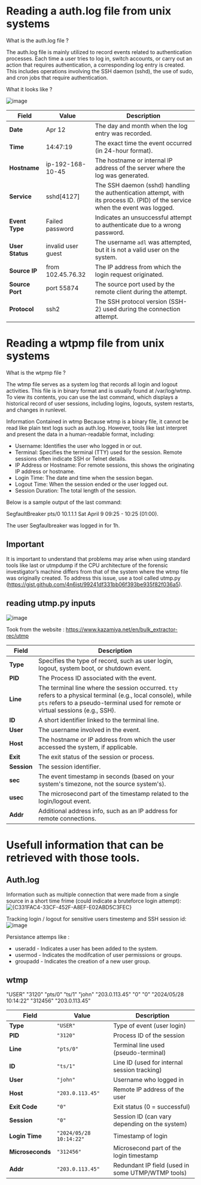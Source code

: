 # Reading a auth.log file from unix systems

What is the auth.log file ? 

The auth.log file is mainly utilized to record events related to authentication processes. Each time a user tries to log in, switch accounts, or carry out an action that requires authentication, a corresponding log entry is created. 
This includes operations involving the SSH daemon (sshd), the use of sudo, and cron jobs that require authentication.

What it looks like ? 

![image](https://github.com/user-attachments/assets/1b9e74e2-02b4-4a64-8378-4b11e5341246)

| **Field**       | **Value**            | **Description**                                                                 |
|-----------------|----------------------|---------------------------------------------------------------------------------|
| **Date**        | Apr 12               | The day and month when the log entry was recorded.                             |
| **Time**        | 14:47:19             | The exact time the event occurred (in 24-hour format).                          |
| **Hostname**    | ip-192-168-10-45     | The hostname or internal IP address of the server where the log was generated. |
| **Service**     | sshd[4127]           | The SSH daemon (sshd) handling the authentication attempt, with its process ID. (PID) of the service when the event was logged.|
| **Event Type**  | Failed password      | Indicates an unsuccessful attempt to authenticate due to a wrong password.     |
| **User Status** | invalid user guest   | The username `adl` was attempted, but it is not a valid user on the system.  |
| **Source IP**   | from 102.45.76.32    | The IP address from which the login request originated.                        |
| **Source Port** | port 55874           | The source port used by the remote client during the attempt.                  |
| **Protocol**    | ssh2                 | The SSH protocol version (SSH-2) used during the connection attempt.           |






# Reading a wtpmp file from unix systems

What is the wtpmp file ? 

The wtmp file serves as a system log that records all login and logout activities. This file is in binary format and is usually found at /var/log/wtmp. To view its contents, you can use the last command, which displays a historical record of user sessions, including logins, logouts, system restarts, and changes in runlevel.

Information Contained in wtmp
Because wtmp is a binary file, it cannot be read like plain text logs such as auth.log. However, tools like last interpret and present the data in a human-readable format, including:

- Username: Identifies the user who logged in or out.
- Terminal: Specifies the terminal (TTY) used for the session. Remote sessions often indicate SSH or Telnet details.
- IP Address or Hostname: For remote sessions, this shows the originating IP address or hostname.
- Login Time: The date and time when the session began.
- Logout Time: When the session ended or the user logged out.
- Session Duration: The total length of the session.

Below is a sample output of the last command:

SegfaultBreaker pts/0 10.1.1.1 Sat April 9 09:25 - 10:25 (01:00).

The user Segfaulbreaker was logged in for 1h. 


## Important

It is important to understand that problems may arise when using standard tools like last or utmpdump if the CPU architecture of the forensic investigator’s machine differs from that of the system where the wtmp file was originally created. To address this issue, use a tool called utmp.py (https://gist.github.com/4n6ist/99241df331bb06f393be935f82f036a5).

## reading utmp.py inputs

![image](https://github.com/user-attachments/assets/ba18a964-8e5e-4590-9b9c-aba70142505e)

Took from the website : https://www.kazamiya.net/en/bulk_extractor-rec/utmp

| Field      | Description                                                                                           |
|------------|-------------------------------------------------------------------------------------------------------|
| **Type**   | Specifies the type of record, such as user login, logout, system boot, or shutdown event.            |
| **PID**    | The Process ID associated with the event.                                                             |
| **Line**   | The terminal line where the session occurred. `tty` refers to a physical terminal (e.g., local console), while `pts` refers to a pseudo-terminal used for remote or virtual sessions (e.g., SSH). |
| **ID**     | A short identifier linked to the terminal line.                                                       |
| **User**   | The username involved in the event.                                                                   |
| **Host**   | The hostname or IP address from which the user accessed the system, if applicable.                   |
| **Exit**   | The exit status of the session or process.                                                            |
| **Session**| The session identifier.                                                                               |
| **sec**    | The event timestamp in seconds (based on your system's timezone, not the source system's).           |
| **usec**   | The microsecond part of the timestamp related to the login/logout event.                              |
| **Addr**   | Additional address info, such as an IP address for remote connections.                                |


# Usefull information that can be retrieved with those tools.

## Auth.log 

Information such as multiple connection that were made from a single source in a short time frime (could indicate a bruteforce login attempt): 
![{C331FAC4-33CF-452F-A8EF-E02ABD5C3FEC}](https://github.com/user-attachments/assets/f5e50f10-43a8-4de4-a35c-d2c94450719f)

Tracking login / logout for sensitive users timestemp and SSH session id:
![image](https://github.com/user-attachments/assets/c7e8d30c-fcd8-40e5-a7d9-787f3ddc17bd)

Persistance attemps like : 
- useradd - Indicates a user has been added to the system.
- usermod - Indicates the modifcation of user permissions or groups.
- groupadd - Indicates the creation of a new user group. 


## wtmp

"USER"  "3120"  "pts/0"  "ts/1"  "john"  "203.0.113.45"  "0"  "0"  "2024/05/28 10:14:22"  "312456"  "203.0.113.45"

| Field             | Value             | Description                                               |
|------------------|-------------------|-----------------------------------------------------------|
| **Type**         | `"USER"`          | Type of event (user login)                                |
| **PID**          | `"3120"`          | Process ID of the session                                 |
| **Line**         | `"pts/0"`         | Terminal line used (pseudo-terminal)                      |
| **ID**           | `"ts/1"`          | Line ID (used for internal session tracking)              |
| **User**         | `"john"`          | Username who logged in                                    |
| **Host**         | `"203.0.113.45"`  | Remote IP address of the user                             |
| **Exit Code**    | `"0"`             | Exit status (0 = successful)                              |
| **Session**      | `"0"`             | Session ID (can vary depending on the system)             |
| **Login Time**   | `"2024/05/28 10:14:22"` | Timestamp of login                               |
| **Microseconds** | `"312456"`        | Microsecond part of the login timestamp                   |
| **Addr**         | `"203.0.113.45"`  | Redundant IP field (used in some UTMP/WTMP tools)         |











